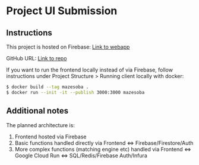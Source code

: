 # Project UI Submission

## Instructions

This project is hosted on Firebase: [Link to webapp](https://mazesoba-345315.web.app/)

GitHub URL: [Link to repo](https://github.com/Kitryn/it5007-project)

If you want to run the frontend locally instead of via Firebase, follow instructions under Project Structure > Running client locally with docker:

```bash
$ docker build --tag mazesoba .
$ docker run --init -it --publish 3000:3000 mazesoba
```

## Additional notes

The planned architecture is:

1. Frontend hosted via Firebase
2. Basic functions handled directly via Frontend <=> Firebase/Firestore/Auth
3. More complex functions (matching engine etc) handled via Frontend <=> Google Cloud Run <=> SQL/Redis/Firebase Auth/Infura

